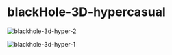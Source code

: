 # blackHole-3D-hypercasual

![blackhole-3d-hyper-2](https://github.com/aykutserbest/blackHole-3D-hypercasual/assets/42496816/d6789950-2c42-441e-be2d-9b1c4229a30b)

![blackhole-3d-hyper-1](https://github.com/aykutserbest/blackHole-3D-hypercasual/assets/42496816/af4785b0-4092-43c6-96d9-313f38816e97)
